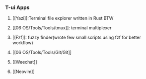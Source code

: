 

### **T-ui Apps**
1. [[Yazi]]:Terminal file explorer written in Rust BTW

2. [[06 OS/Tools/Tools/tmux]]: terminal multiplexer

3. [[Fzf]]: fuzzy finder(wrote few small scripts using fzf for better workflow)
4. [[06 OS/Tools/Tools/Git/Git]] 
5. [[Weechat]]
6. [[Neovim]]

